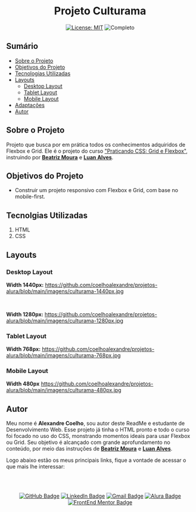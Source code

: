 <h1 align="center"> Projeto Culturama </h1>

<p align="center">  </p>

<div align="center">

  <a href="https://github.com/coelhoalexandre/projeto-alura-culturama/blob/main/LICENSE" target="_blank"><img src="https://img.shields.io/badge/License-MIT-yellow.svg" alt="License: MIT"></a> <img src="https://img.shields.io/badge/Completo-lightgreen.svg" alt="Completo">

</div>

## Sumário

- [Sobre o Projeto](#sobre-o-projeto)
- [Objetivos do Projeto](#objetivos-do-projeto)
- [Tecnologias Utilizadas](#tecnolgias-utilizadas)
- [Layouts](#layouts)
  - [Desktop Layout](#desktop-layout)
  - [Tablet Layout](#tablet-layout)
  - [Mobile Layout](#mobile-layout)
- [Adaptações](#adaptações)
- [Autor](#autor)

## Sobre o Projeto

Projeto que busca por em prática todos os conhecimentos adquiridos de Flexbox e Grid. Ele é o projeto do curso ["Praticando CSS: Grid e Flexbox"](https://cursos.alura.com.br/course/praticando-css-grid-flexbox), instruindo por [**Beatriz Moura**](https://github.com/beatrizmouradev) e [**Luan Alves**](https://github.com/luanalvesdev).

## Objetivos do Projeto

- Construir um projeto responsivo com Flexbox e Grid, com base no mobile-first.

## Tecnolgias Utilizadas

1. HTML
2. CSS

## Layouts

### Desktop Layout

**Width 1440px:** https://github.com/coelhoalexandre/projetos-alura/blob/main/imagens/culturama-1440px.jpg <br>

<br>

**Width 1280px:** https://github.com/coelhoalexandre/projetos-alura/blob/main/imagens/culturama-1280px.jpg

### Tablet Layout

**Width 768px:** https://github.com/coelhoalexandre/projetos-alura/blob/main/imagens/culturama-768px.jpg

### Mobile Layout

**Width 480px** https://github.com/coelhoalexandre/projetos-alura/blob/main/imagens/culturama-480px.jpg

## Autor

Meu nome é **Alexandre Coelho**, sou autor deste ReadMe e estudante de Desenvolvimento Web. Esse projeto já tinha o HTML pronto e todo o curso foi focado no uso do CSS, monstrando momentos ideais para usar Flexbox ou Grid. Seu objetivo é alcançado com grande aprofundamento no conteúdo, por meio das instruções de [**Beatriz Moura**](https://github.com/beatrizmouradev) e [**Luan Alves**](https://github.com/luanalvesdev).

Logo abaixo estão os meus principais links, fique a vontade de acessar o que mais lhe interessar:

<br>

<br>

<div align="center">

<a href = "https://github.com/coelhoalexandre"><img src="https://img.shields.io/badge/GitHub-%23333?style=for-the-badge&logo=github&logoColor=white" alt="GitHub Badge"></a>
<a href="https://www.linkedin.com/in/-coelhoalexandre/" target="_blank"><img src="https://img.shields.io/badge/-LinkedIn-%230077B5?style=for-the-badge&logo=linkedin&logoColor=white" alt="LinkedIn Badge"></a>
<a href = "mailto:alexandrecoelhocontato@gmail.com" target="_blank"><img src="https://img.shields.io/badge/-Gmail-critical?style=for-the-badge&logo=gmail&logoColor=white" target="_blank" alt="Gmail Badge"></a>
<a href = "https://cursos.alura.com.br/user/coelhoalexandre" target="_blank"><img src="https://img.shields.io/badge/Alura-0747a6?style=for-the-badge&logo=alura&logoColor=white" target="_blank" alt="Alura Badge"></a>
<a href = "https://www.frontendmentor.io/profile/coelhoalexandre" target="_blank"><img src="https://img.shields.io/badge/Frontend_Mentor-white?style=for-the-badge&logo=frontendmentor&logoColor=blue" alt="FrontEnd Mentor Badge">
